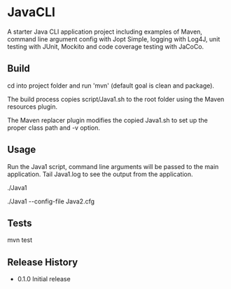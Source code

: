 JavaCLI
=========

A starter Java CLI application project including examples of Maven, command line argument config with Jopt Simple, logging with Log4J, unit testing with JUnit, Mockito and code coverage testing with JaCoCo.

## Build

  cd into project folder and run 'mvn' (default goal is clean and package).

  The build process copies script/Java1.sh to the root folder using the Maven resources plugin.

  The Maven replacer plugin modifies the copied Java1.sh to set up the proper class path and -v option.

## Usage

  Run the Java1 script, command line arguments will be passed to the main application. Tail Java1.log to see the output from the application.

  ./Java1

  ./Java1 --config-file Java2.cfg

## Tests

  mvn test

## Release History

* 0.1.0 Initial release
